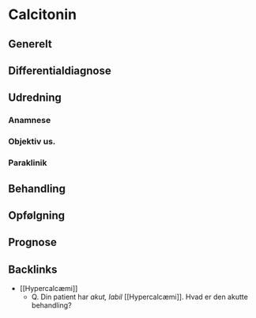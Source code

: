 # Calcitonin
## Generelt


## Differentialdiagnose


## Udredning
### Anamnese

### Objektiv us.

### Paraklinik

## Behandling


## Opfølgning


## Prognose


## Backlinks
* [[Hypercalcæmi]]
	* Q. Din patient har *akut, labil* [[Hypercalcæmi]]. Hvad er den akutte behandling?

<!-- #anki/tag/med/Endocrinology #anki/deck/Medicine -->

<!-- {BearID:A97B9EA0-2A7D-4D1C-929F-B879851A42AC-23388-000040430B4FD299} -->
